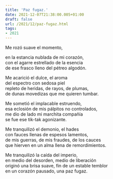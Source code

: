```yaml
---
title: 'Paz fugaz.'
date: 2021-12-07T21:38:00.005+01:00
draft: false
url: /2021/12/paz-fugaz.html
tags: 
- 2021
---
```


Me rozó suave el momento,

en la estancia nublada de mi corazón,  
con el agarre estrellado de la esencia  
de ese frasco lleno del pétreo algodón.

  
Me acarició el dulce, el aroma  
del espectro con sedosa piel  
repleto de heridas, de rayos, de plumas,  
de dunas movedizas que me quieren tumbar.

  
Me sometió el implacable estruendo,  
esa eclosión de mis pálpitos no controlados,  
me dio de lado mi marchita compañía  
se fue ese tik-tak agonizante.

  
Me tranquilizó el demonio, el hades  
con fauces llenas de espesos lamentos,  
de mis guerras, de mis fraudes, de los cauces  
que hierven en un alma llena de remordimientos.  
  
Me tranquilizó la caída del imperio,  
en medio del desorden, medio de liberación  
originó una brisa suave, fin de un estable temblor  
en un corazón pausado, una paz fugaz.